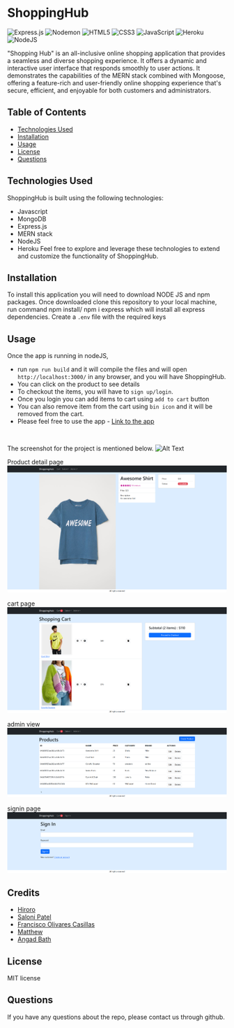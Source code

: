 # ShoppingHub
![Express.js](https://img.shields.io/badge/express.js-%23404d59.svg?style=for-the-badge&logo=express&logoColor=%2361DAFB) ![Nodemon](https://img.shields.io/badge/NODEMON-%23323330.svg?style=for-the-badge&logo=nodemon&logoColor=%BBDEAD) ![HTML5](https://img.shields.io/badge/html5-%23E34F26.svg?style=for-the-badge&logo=html5&logoColor=white) ![CSS3](https://img.shields.io/badge/css3-%231572B6.svg?style=for-the-badge&logo=css3&logoColor=white) ![JavaScript](https://img.shields.io/badge/javascript-%23323330.svg?style=for-the-badge&logo=javascript&logoColor=%23F7DF1E) ![Heroku](https://img.shields.io/badge/heroku-%23430098.svg?style=for-the-badge&logo=heroku&logoColor=white) ![NodeJS](https://img.shields.io/badge/node.js-6DA55F?style=for-the-badge&logo=node.js&logoColor=white)

"Shopping Hub" is an all-inclusive online shopping application that provides a seamless and diverse shopping experience. It offers a dynamic and interactive user interface that responds smoothly to user actions. It demonstrates the capabilities of the MERN stack combined with Mongoose, offering a feature-rich and user-friendly online shopping experience that's secure, efficient, and enjoyable for both customers and administrators.

## Table of Contents
- [Technologies Used](#technologies-used)
- [Installation](#installation)
- [Usage](#usage)
- [License](#license)
- [Questions](#questions)

## Technologies Used
ShoppingHub is built using the following technologies:
- Javascript
- MongoDB
- Express.js
- MERN stack
- NodeJS
- Heroku
Feel free to explore and leverage these technologies to extend and customize the functionality of ShoppingHub.

## Installation
To install this application you will need to download NODE JS and npm packages. Once downloaded clone this repository to your local machine, run command npm install/ npm i express which will install all express dependencies. Create a ``.env`` file with the required keys 

## Usage
Once the app is running in nodeJS,
- run ``npm run build`` and it will compile the files and will open ``http://localhost:3000/`` in any browser, and you will have ShoppingHub.
- You can click on the product to see details
- To checkout the items, you will have to ``sign up/login``.
- Once you login you can add items to cart using ``add to cart`` button
- You can also remove item from the cart using ``bin icon`` and it will be removed from the cart.
- Please feel free to use the app - <a href="https://peaceful-coast-10837-e5ffde853d9b.herokuapp.com/" target="_blank">Link to the app</a>
<br>

The screenshot for the project is mentioned below.
![Alt Text](./client/public/images/screenshot1.png)
<br>

Product detail page
![Alt Text](./client/public/images/screenshot2.png)
<br>

cart page
![Alt Text](./client/public/images/screenshot3.png)
<br>

admin view
![Alt Text](./client/public/images/screenshot4.png)
<br>

signin page
![Alt Text](./client/public/images/screenshot5.png)

## Credits
- <a href="https://github.com/Hiroro1989" target="_blank">Hiroro</a>
- <a href="https://github.com/Saloni0412" target="_blank">Saloni Patel</a>
- <a href="https://github.com/PacoCasillas" target="_blank">Francisco Olivares Casillas</a>
- <a href="https://github.com/matthewzmija" target="_blank">Matthew</a>
- <a href="https://github.com/AngadBatth" target="_blank">Angad Bath</a>

## License
MIT license

## Questions
If you have any questions about the repo, please contact us through github.